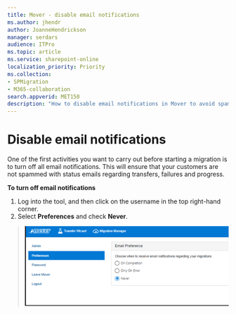 ```yaml
---
title: Mover - disable email notifications
ms.author: jhendr
author: JoanneHendrickson
manager: serdars
audience: ITPro
ms.topic: article
ms.service: sharepoint-online
localization_priority: Priority
ms.collection: 
- SPMigration
- M365-collaboration
search.appverid: MET150
description: "How to disable email notifications in Mover to avoid spamming users with status emails."
---
```

# Disable email notifications


One of the first activities you want to carry out before starting a migration is to turn off all email notifications.  This will ensure that your customers are not spammed with status emails regarding transfers, failures and progress.

**To turn off email notifications**

1. Log into the tool, and then click on the username in the top right-hand corner.
2. Select **Preferences** and check **Never**.

>![Disable email notifications](media/mover-disable-emails.png)
